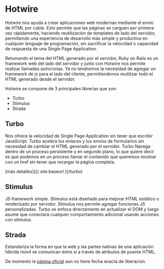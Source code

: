 # Hotwire

Hotwire nos ayuda a crear aplicaciones web modernas mediante el envío de HTML por cable. Esto permite que las páginas se carguen por primera vez rápidamente, haciendo reutilización de templates de lado del servidor, permitiendo una experiencia de desarrollo más simple y productiva en cualquier lenguaje de programación, sin sacrificar la velocidad o capacidad de respuesta de una Single Page Application.

Retomando el tema del HTML generado por el servidor, Ruby on Rails es un framework web del lado del servidor y junto con Hotwire nos permite realizar llamadas asíncronas. Ya no tendremos la necesidad de agregar un framework de js para el lado del cliente, permitiendonos reutilizar todo el HTML generado desde el servidor.

Hotwire se compone de 3 principales librerías que son:

- Turbo
- Stimulus
- Strada

## Turbo

Nos ofrece la velocidad de  Single Page Application sin tener que escribir JavaScript. Turbo acelera los enlaces y los envíos de formularios sin necesidad de cambiar el HTML generado por el servidor.
Turbo Navega dentro de un proceso persistente y en segundo plano, lo que quiere decir es que podemos en un proceso llamar el contenido que queremos mostrar con un href sin tener que recargar la página completa.

[más detalles]({{ site.baseurl }}/turbo)

## Stimulus

JS framework simple. Stimulus está diseñado para mejorar HTML estático o renderizado por servidor.
Stimulus nos permite agregar funciones JS personalizadas. Turbo se enfoca directamente en actualizar el DOM y luego asume que conectará cualquier comportamiento adicional usando acciones con stimulus.


## Strada

Estandariza la forma en que la web y las partes nativas de una aplicación híbrida móvil se comunican entre sí a través de atributos de puente HTML.

De momento la [página oficial](https://hotwired.dev) aun no tiene fecha exacta de liberacion.
